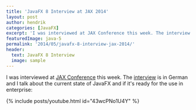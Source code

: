 ```yaml
---
title: 'JavaFX 8 Interview at JAX 2014'
layout: post
author: hendrik
categories: [JavaFX]
excerpt: 'I was interviewed at JAX Conference this week. The interview is in German and I talk about the current state of JavaFX and if it''s ready for the use in enterprise.'
featuredImage: java-5
permalink: '2014/05/javafx-8-interview-jax-2014/'
header:
  text: JavaFX 8 Interview
  image: sample
---
```

I was interviewed at [JAX Conference](http://jax.de/2014/) this week. The [interview](http://jaxenter.de/videos/JavaFX-8-wo-stehen-wir-wo-geht-hin-173516) is in German and I talk about the current state of JavaFX and if it's ready for the use in enterprise:

{% include posts/youtube.html id="43wcPNo1U4Y" %}
